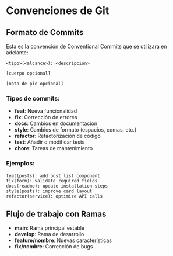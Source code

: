 # Convenciones de Git

## Formato de Commits
Esta es la convención de Conventional Commits que se utilizara en adelante:
```
<tipo>(<alcance>): <descripción>

[cuerpo opcional]

[nota de pie opcional]
```

### Tipos de commits:
- **feat**: Nueva funcionalidad
- **fix**: Corrección de errores
- **docs**: Cambios en documentación
- **style**: Cambios de formato (espacios, comas, etc.)
- **refactor**: Refactorización de código
- **test**: Añadir o modificar tests
- **chore**: Tareas de mantenimiento

### Ejemplos:
```
feat(posts): add post list component
fix(form): validate required fields
docs(readme): update installation steps
style(posts): improve card layout
refactor(service): optimize API calls
```

## Flujo de trabajo con Ramas
- **main**: Rama principal estable
- **develop**: Rama de desarrollo
- **feature/nombre**: Nuevas características
- **fix/nombre**: Corrección de bugs
